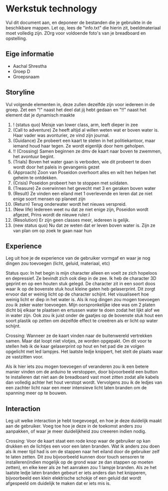 # Werkstuk technology

Vul dit document aan, en deponeer de bestanden die je gebruikte in de beschikbare mappen. Let op, lees de "info.txt" die hierin zit, beeldmateriaal moet volledig zijn. ZOrg voor voldoende foto's van je breadboard en opstelling.


## Eige informatie

- Aachal Shrestha
- Groep D
- Groepsnaam


## Storyline 

Vul volgende elementen in, deze zullen dezelfde zijn voor iedereen in de groep. Zet een "!" naast het deel dat jij hebt gedaan en "!!" naast het element dat je dynamisch maakte

1. !  (status quo) Meisje van lower class, arm, leeft dieper in zee
2. (Call to adventure) Ze heeft altijd al willen weten wat er boven water is. Haar vader was avonturier, ze vind zijn journal.
3. (Guidance) Ze probeert een kaart te stelen in het politiekantoor, maar iemand houd haar tegen. Ze wordt eigenlijk door hem geholpen.
4. !! (Crossing)  Samen beginnen ze dmv de kaart naar boven te zwemmen, het avontuur begint.
5. (Trials) Boven het water gaan is verboden, wie dit probeert te doen wordt door het paleis in gevangenis gezet
6. (Approach) Zoon van Poseidon overhoort alles en wilt hen helpen het geheim te ontdekken.
7. (Crisis)  Poseidon probeert hen te stoppen met soldaten.
8. (Treasure) Ze overwinnen het gevecht met 3 en geraken boven water
9. (Result) Ze vinden een eiland met 1 overlevende en leren dat ze niet enige soort mensen op planeet zijn
10. (Return) Terug onderwater wordt het nieuws verspreid.
11. (New life)  Iedereen weet nu dat ze niet enige zijn, Poseidon wordt afgezet, Prins wordt de nieuwe ruler.I
12. (Resolution) Er zijn geen classes meer, iedereen is gelijk.
13. (new status quo) Nu dat ze weten dat er leven boven water is. Zijn ze van plan om op zoek te gaan naar hun

## Experience

Leg uit hoe je de experience van de gebruiker vormgaf en waar je nog dingen zou toevoegen (licht, geluid, materiaal, etc)

Status quo: In het begin is mijn character alleen en voelt ze zich hopeloos en depressief. Ze bevindt zich ook diep in de zee. Ik heb de character 3D geprint en op een houten stuk gelegd. De character zit in een soort doos waar ik op de bovenste stuk hout kleine gaten heb gelaserprint. Dit zorgt ervoor dat er weinig licht op de character schijnt. Het visualiseert hoe weinig licht er diep in het water is.
Als ik nog dingen zou mogen toevoegen zou ik zeker water toevoegen. Mijn oorspronkelijke idee was om 2 platen dicht bij elkaar te plaatsen en ertussen water te doen zodat het lijkt alof we in water zijn. Ook zou ik juist onder de gaatjes op de bovenste stuk hout een soort plastik op zetten om dezelfde effect te creeëren als er licht op water schijnt.

Crossing: Wanneer ze de kaart vinden naar de buitenwereld vertrekken samen. Maar dat loopt niet vlotjes, ze worden opgepakt. Om dit voor te stellen heb ik de kaar gelaserprint op hout en het pad die ze volgen opgelicht met led lampjes. Het laatste ledje knippert, het stelt de plaats waar ze vastzitten voor. 

Als ik hier iets zou mogen toevoegen of veranderen zou ik een betere manier vinden om de arduino te verstoppen, door bijvoorbeeld een button te installeren dat niet aan de breadboard vast moet zitten zodat alle kabels dan volledig achter het hout verstopt wordt. Vervolgens zou ik de ledjes van een zachter licht naar een meer intensieve licht laten branden om de spanning meer op te bouwen.

## Interaction

Leg uit welke interaction je hebt toegevoegd, en hoe je deze duidelijk maakt aan de gebruiker. Voeg toe hoe je deze in de toekomst anders zou aanpakken, of waar je meer duidelijkheid zou creeeren indien nodig.



Crossing: Voor de kaart staat een rode knop waar de gebruiker op kan drukken en de lichtjes een voor een laten branden.
 Wat ik anders zou doen als ik meer tijd had is om de stappen naar het eiland door de gebruiker zelf te laten zetten. Dit zou bijvoorbeeld kunnen door touch sensoren te installeren(indien mogelijk op de grond waar ze dan stappen op moeten zetten), en elke keer als ze het aanraken zou 1 lampje branden. Als ze het laatste ledje laten branden gebeurt er iets anders dan het knipperen, bijvoorbeeld een klein elektrische schokje of een geluid dat wordt afgespeeld om duidelijk te maken dat er iets mis is.



